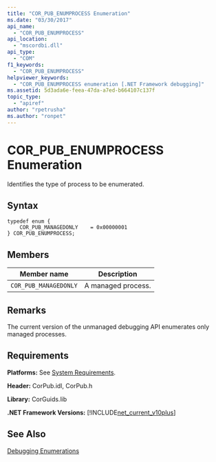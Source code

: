 ```yaml
---
title: "COR_PUB_ENUMPROCESS Enumeration"
ms.date: "03/30/2017"
api_name: 
  - "COR_PUB_ENUMPROCESS"
api_location: 
  - "mscordbi.dll"
api_type: 
  - "COM"
f1_keywords: 
  - "COR_PUB_ENUMPROCESS"
helpviewer_keywords: 
  - "COR_PUB_ENUMPROCESS enumeration [.NET Framework debugging]"
ms.assetid: 5d3ada6e-feea-47da-a7ed-b664107c137f
topic_type: 
  - "apiref"
author: "rpetrusha"
ms.author: "ronpet"
---
```

# COR_PUB_ENUMPROCESS Enumeration
Identifies the type of process to be enumerated.  

## Syntax  

```  
typedef enum {  
    COR_PUB_MANAGEDONLY    = 0x00000001  
} COR_PUB_ENUMPROCESS;  
```  

## Members  


|Member name|Description|  
|-----------------|-----------------|  
|`COR_PUB_MANAGEDONLY`|A managed process.|  

## Remarks  
 The current version of the unmanaged debugging API enumerates only managed processes.  

## Requirements  
 **Platforms:** See [System Requirements](../../../../docs/framework/get-started/system-requirements.md).  

 **Header:** CorPub.idl, CorPub.h  

 **Library:** CorGuids.lib  

 **.NET Framework Versions:** [!INCLUDE[net_current_v10plus](../../../../includes/net-current-v10plus-md.md)]  

## See Also  
 [Debugging Enumerations](../../../../docs/framework/unmanaged-api/debugging/debugging-enumerations.md)
